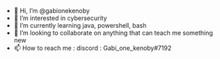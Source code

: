 - 👋 Hi, I’m @gabionekenoby
- 👀 I’m interested in cybersecurity
- 🌱 I’m currently learning java, powershell, bash
- 💞️ I’m looking to collaborate on anything that can teach me something new
- 📫 How to reach me : discord : Gabi_one_kenoby#7192

<!---
gabionekenoby/gabionekenoby is a ✨ special ✨ repository because its `README.md` (this file) appears on your GitHub profile.
You can click the Preview link to take a look at your changes.
--->
